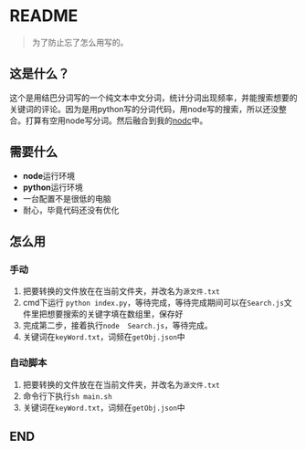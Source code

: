 # README

> 为了防止忘了怎么用写的。

## 这是什么？

这个是用结巴分词写的一个纯文本中文分词，统计分词出现频率，并能搜索想要的关键词的评论。因为是用python写的分词代码，用node写的搜索，所以还没整合。打算有空用node写分词。然后融合到我的[nodc](https://github.com/bubao/nodc)中。


## 需要什么

- **node**运行环境
- **python**运行环境
- 一台配置不是很低的电脑
- 耐心，毕竟代码还没有优化

## 怎么用

### 手动

1. 把要转换的文件放在在当前文件夹，并改名为`源文件.txt`
2. cmd下运行 `python index.py`，等待完成，等待完成期间可以在`Search.js`文件里把想要搜索的关键字填在数组里，保存好
3. 完成第二步，接着执行`node  Search.js`，等待完成。
4. 关键词在`keyWord.txt`，词频在`getObj.json`中

### 自动脚本

1. 把要转换的文件放在在当前文件夹，并改名为`源文件.txt`
2. 命令行下执行`sh main.sh`
4. 关键词在`keyWord.txt`，词频在`getObj.json`中

## END

